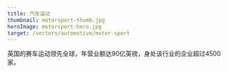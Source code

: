 ```yaml
---
title: 汽车运动
thumbnail: motorsport-thumb.jpg
heroImage: motorsport-hero.jpg
target: /sectors/automotive/motor-sport
---
```


英国的赛车运动领先全球，年营业额达90亿英镑，身处该行业的企业超过4500家。